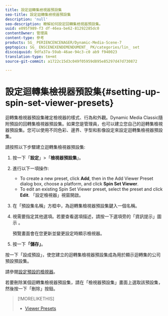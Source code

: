 ```yaml
---
title: 設定迴轉集檢視器預設集
seo-title: 設定迴轉集檢視器預設集
description: 'null'
seo-description: 瞭解如何設定回轉集檢視器預設集。
uuid: e095f989-f3 df-46ea-be62-81292285dc0
contentOwner: 管理員
content-type: 參考
products: SG_ PERIENCENCENAGER/Dynamic-Media-Scene-7
geptopics: SG_ ENSCENEXENDEMENDUMENT_ PK/categories/lin_ set
discoiquuid: 9dfa37a-59ab-46ae-94c3-c0 ab9 f940023
translation-type: tm+mt
source-git-commit: a1722c15d3c049f05959d895e85297d47d730872

---
```



# 設定迴轉集檢視器預設集{#setting-up-spin-set-viewer-presets}

迴轉集檢視器預設集確定檢視器的樣式、行為和外觀。Dynamic Media Classic隨附預設的回轉集檢視器預設集。如果您是管理員，也可以建立您自己的迴轉集檢視器預設集。您可以使用不同色彩、邊界、字型和影像設定來設定迴轉集檢視器預設集。

請按照以下步驟建立迴轉集檢視器預設集:

1. 按一下「**設定**」&gt;「**檢視器預設集**」。
1. 進行以下一項操作:

   * To create a new preset, click **Add**, then in the Add Viewer Preset dialog box, choose a platform, and click **Spin Set Viewer**.
   * To edit an existing Spin Set Viewer preset, select the preset and click **Edit**.
   「設定檢視器」視窗開啟。

1. 在「預設集名稱」方框中，為迴轉集檢視器預設集鍵入一個名稱。
1. 視需要指定其他選項。若要查看選項描述，請按一下選項旁的「資訊提示」圖示 。

   預覽畫面會在您更新並變更設定時顯示檢視器。

1. 按一下&#x200B;**「儲存」**。

按一下「設成預設」，使您建立的迴轉集檢視器預設集成為用於顯示迴轉集的公司預設預設集。

請參閱[設定預設的檢視器](application-setup.md#configuring_default_viewers)。

若要刪除某個迴轉集檢視器預設集，請在「檢視器預設集」畫面上選取該預設集，然後按一下「刪除」按鈕。

>[!MORELIKETHIS]
>
>* [Viewer Presets](application-setup.md#viewer_presets)

